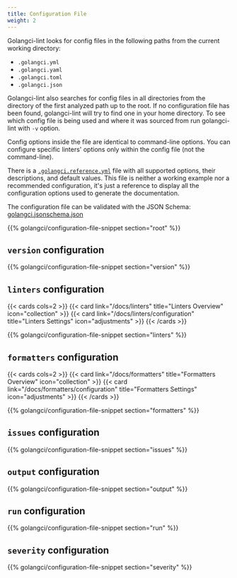 ```yaml
---
title: Configuration File
weight: 2
---
```


Golangci-lint looks for config files in the following paths from the current working directory:

- `.golangci.yml`
- `.golangci.yaml`
- `.golangci.toml`
- `.golangci.json`

Golangci-lint also searches for config files in all directories from the directory of the first analyzed path up to the root.
If no configuration file has been found, golangci-lint will try to find one in your home directory.
To see which config file is being used and where it was sourced from run golangci-lint with `-v` option.

Config options inside the file are identical to command-line options.
You can configure specific linters' options only within the config file (not the command-line).

There is a [`.golangci.reference.yml`](https://github.com/golangci/golangci-lint/blob/HEAD/.golangci.reference.yml) file with all supported options, their descriptions, and default values.
This file is neither a working example nor a recommended configuration,
it's just a reference to display all the configuration options used to generate the documentation.

The configuration file can be validated with the JSON Schema: [golangci.jsonschema.json](https://golangci-lint.run/jsonschema/golangci.jsonschema.json)

{{% golangci/configuration-file-snippet section="root" %}}

## `version` configuration

{{% golangci/configuration-file-snippet section="version" %}}

## `linters` configuration

{{< cards  cols=2 >}}
{{< card link="/docs/linters" title="Linters Overview" icon="collection" >}}
{{< card link="/docs/linters/configuration" title="Linters  Settings" icon="adjustments" >}}
{{< /cards >}}

{{% golangci/configuration-file-snippet section="linters" %}}

## `formatters` configuration

{{< cards  cols=2 >}}
{{< card link="/docs/formatters" title="Formatters Overview" icon="collection" >}}
{{< card link="/docs/formatters/configuration" title="Formatters  Settings" icon="adjustments" >}}
{{< /cards >}}

{{% golangci/configuration-file-snippet section="formatters" %}}

## `issues` configuration

{{% golangci/configuration-file-snippet section="issues" %}}

## `output` configuration

{{% golangci/configuration-file-snippet section="output" %}}

## `run` configuration

{{% golangci/configuration-file-snippet section="run" %}}

## `severity` configuration

{{% golangci/configuration-file-snippet section="severity" %}}
